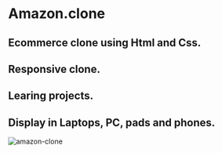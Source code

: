 # Amazon.clone
## Ecommerce clone using Html and Css.
## Responsive clone.
## Learing projects.
## Display in Laptops, PC, pads and phones.
![amazon-clone](https://github.com/Chandan-KYadav/Amazon.clone/assets/111557538/36a82aab-ad5d-4ce8-bcf4-9cda6931960b)
